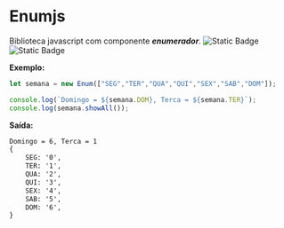 # Enumjs

Biblioteca javascript com componente *__enumerador__*. 
![Static Badge](https://img.shields.io/badge/version-0.1-green) ![Static Badge](https://img.shields.io/badge/status-beta-yellow)

**Exemplo:** 
```javascript
let semana = new Enum(["SEG","TER","QUA","QUI","SEX","SAB","DOM"]);

console.log(`Domingo = ${semana.DOM}, Terca = ${semana.TER}`);
console.log(semana.showAll());
```
**Saída:**
```markdown
Domingo = 6, Terca = 1
{
	SEG: '0',
	TER: '1',
	QUA: '2',
	QUI: '3',
	SEX: '4',
	SAB: '5',
	DOM: '6',
}
```